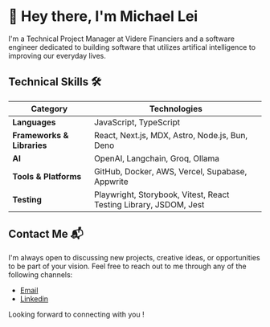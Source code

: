 # 👋 Hey there, I'm Michael Lei

I'm a Technical Project Manager at Videre Financiers and a software engineer dedicated to building software that utilizes artifical intelligence to improving our everyday lives.

##  Technical Skills 🛠️
| **Category**          | **Technologies**                                                                 |
|-----------------------|--------------------------------------------------------------------------|
| **Languages**         | JavaScript, TypeScript                                                   |
| **Frameworks & Libraries** | React, Next.js, MDX, Astro, Node.js, Bun, Deno                                    |
| **AI**                | OpenAI, Langchain, Groq, Ollama                                           |
| **Tools & Platforms** | GitHub, Docker, AWS, Vercel, Supabase, Appwrite                           |
| **Testing**           | Playwright, Storybook, Vitest, React Testing Library, JSDOM, Jest         |

## Contact Me 📬

I'm always open to discussing new projects, creative ideas, or opportunities to be part of your vision. Feel free to reach out to me through any of the following channels:

- [Email](mailto:michael8940@hotmail.com)
- [Linkedin](https://www.linkedin.com/in/michaelleii/)

Looking forward to connecting with you !

<!--
**michaeleii/michaeleii** is a ✨ _special_ ✨ repository because its `README.md` (this file) appears on your GitHub profile.

Here are some ideas to get you started:

- 🔭 I’m currently working on ...
- 🌱 I’m currently learning ...
- 👯 I’m looking to collaborate on ...
- 🤔 I’m looking for help with ...
- 💬 Ask me about ...
- 📫 How to reach me: ...
- 😄 Pronouns: ...
- ⚡ Fun fact: ...
-->
